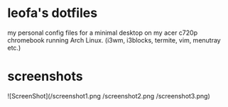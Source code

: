 # leofa's dotfiles
my personal config files for a minimal desktop on my acer c720p chromebook running Arch Linux. (i3wm, i3blocks, termite, vim, menutray etc.)

# screenshots 
![ScreenShot](/screenshot1.png /screenshot2.png /screenshot3.png)
